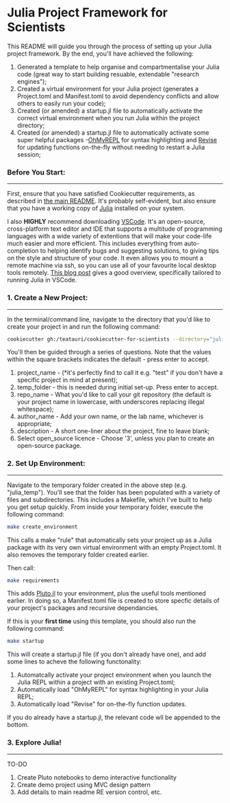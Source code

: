 # Julia Project Framework for Scientists

This README will guide you through the process of setting up your Julia project framework. By the end, you'll have achieved the following:

1. Generated a template to help organise and compartmentalise your Julia code (great way to start building resuable, extendable "research engines");
2. Created a virtual environment for your Julia project (generates a Project.toml and Manifest.toml to avoid dependency conflicts and allow others to easily run your code);
3. Created (or amended) a startup.jl file to automatically activate the correct virtual environment when you run Julia within the project directory;
4. Created (or amended) a startup.jl file to automatically activate some super helpful packages -[OhMyREPL](https://github.com/KristofferC/OhMyREPL.jl) for syntax highlighting and [Revise](https://github.com/timholy/Revise.jl) for updating functions on-the-fly without needing to restart a Julia session;

### Before You Start:

---

First, ensure that you have satisfied Cookiecutter requirements, as described in [the main README](https://github.com/teatauri/cookiecutter-for-scientists). It's probably self-evident, but also ensure that you have a working copy of [Julia](https://julialang.org/downloads/) installed on your system.

I also **HIGHLY** recommend downloading [VSCode](https://code.visualstudio.com/). It's an open-source, cross-platform text editor and IDE that supports a multitude of programming languages with a wide variety of extentions that will make your code-life much easier and more efficient. This includes everything from auto-completion to helping identify bugs and suggesting solutions, to giving tips on the style and structure of your code. It even allows you to mount a remote machine via ssh, so you can use all of your favourite local desktop tools remotely. [This blog post](https://techytok.com/julia-vscode/) gives a good overview, specifically tailored to running Julia in VSCode.

### 1. Create a New Project:

---

In the terminal/command line, navigate to the directory that you'd like to create your project in and run the following command:

```bash
cookiecutter gh:/teatauri/cookiecutter-for-scientists --directory="julia"
```

You'll then be guided through a series of questions. Note that the values within the square brackets indicates the default - press enter to accept.

1. project_name - (\*it's perfectly find to call it e.g. "test" if you don't have a specific project in mind at present);
2. temp_folder - this is needed during initial set-up. Press enter to accept.
3. repo_name - What you'd like to call your git repository (the default is your project name in lowercase, with underscores replacing illegal whitespace);
4. author_name - Add your own name, or the lab name, whichever is appropriate;
5. description - A short one-liner about the project, fine to leave blank;
6. Select open_source licence - Choose '3', unless you plan to create an open-source package.

### 2. Set Up Environment:

---

Navigate to the temporary folder created in the above step (e.g. "julia_temp"). You'll see that the folder has been populated with a variety of files and subdirectories. This includes a Makefile, which I've built to help you get setup quickly. From inside your temporary folder, execute the following command:

```bash
make create_environment
```

This calls a make "rule" that automatically sets your project up as a Julia package with its very own virtual environment with an empty Project.toml. It also removes the temporary folder created earlier.

Then call:

```bash
make requirements
```

This adds [Pluto.jl](https://towardsdatascience.com/reactive-data-analysis-with-julia-in-pluto-notebooks-b4652defd03e) to your environment, plus the useful tools mentioned earlier. In doing so, a Manifest.toml file is created to store specfic details of your project's packages and recursive dependancies.

If this is your **first time** using this template, you should also run the following command:

```bash
make startup
```

This will create a startup.jl file (if you don't already have one), and add some lines to acheve the following functonality:

1. Automatcally activate your project environment when you launch the Julia REPL within a project with an existing Project.toml;
2. Automatically load "OhMyREPL" for syntax highlighting in your Julia REPL;
3. Automatically load "Revise" for on-the-fly function updates.

If you do already have a startup.jl, the relevant code wll be appended to the bottom.

### 3. Explore Julia!

---

TO-DO

1. Create Pluto notebooks to demo interactive functionality
2. Create demo project using MVC design pattern
3. Add details to main readme RE version control, etc.
